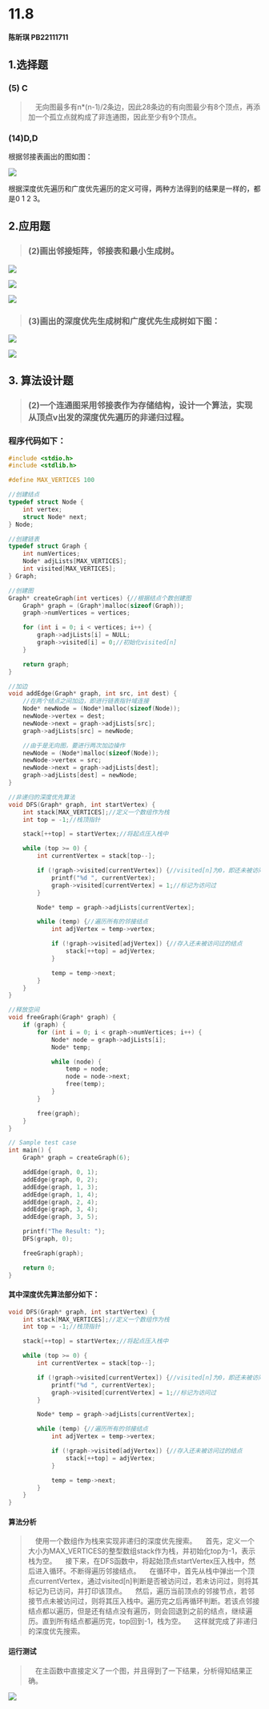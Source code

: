 # 11.8

**陈昕琪 PB22111711**

## 1.选择题
### (5) C
> &emsp;无向图最多有n*(n-1)/2条边，因此28条边的有向图最少有8个顶点，再添加一个孤立点就构成了非连通图，因此至少有9个顶点。

### (14)D,D
根据邻接表画出的图如图：

![](1.jpg)

根据深度优先遍历和广度优先遍历的定义可得，两种方法得到的结果是一样的，都是0 1 2 3。
## 2.应用题
> ### (2)画出邻接矩阵，邻接表和最小生成树。

![](邻接矩阵.jpg)

![](邻接表.jpg)

![](最小生成树.jpg)

> ### (3)画出的深度优先生成树和广度优先生成树如下图：

![](深度优先.jpg)

![](广度优先.jpg)

## 3. 算法设计题
> ### (2)一个连通图采用邻接表作为存储结构，设计一个算法，实现从顶点v出发的深度优先遍历的非递归过程。

### 程序代码如下：
```cpp
#include <stdio.h>
#include <stdlib.h>

#define MAX_VERTICES 100

//创建结点
typedef struct Node {
    int vertex;
    struct Node* next;
} Node;

//创建链表
typedef struct Graph {
    int numVertices;
    Node* adjLists[MAX_VERTICES];
    int visited[MAX_VERTICES];
} Graph;

//创建图
Graph* createGraph(int vertices) {//根据结点个数创建图
    Graph* graph = (Graph*)malloc(sizeof(Graph));
    graph->numVertices = vertices;

    for (int i = 0; i < vertices; i++) {
        graph->adjLists[i] = NULL;
        graph->visited[i] = 0;//初始化visited[n]
    }

    return graph;
}

//加边
void addEdge(Graph* graph, int src, int dest) {
    //在两个结点之间加边，即进行链表指针域连接
    Node* newNode = (Node*)malloc(sizeof(Node));
    newNode->vertex = dest;
    newNode->next = graph->adjLists[src];
    graph->adjLists[src] = newNode;

    //由于是无向图，要进行两次加边操作
    newNode = (Node*)malloc(sizeof(Node));
    newNode->vertex = src;
    newNode->next = graph->adjLists[dest];
    graph->adjLists[dest] = newNode;
}

//非递归的深度优先算法
void DFS(Graph* graph, int startVertex) {
    int stack[MAX_VERTICES];//定义一个数组作为栈
    int top = -1;//栈顶指针

    stack[++top] = startVertex;//将起点压入栈中

    while (top >= 0) {
        int currentVertex = stack[top--];

        if (!graph->visited[currentVertex]) {//visited[n]为0，即还未被访问，需要输出
            printf("%d ", currentVertex);
            graph->visited[currentVertex] = 1;//标记为访问过
        }

        Node* temp = graph->adjLists[currentVertex];

        while (temp) {//遍历所有的邻接结点
            int adjVertex = temp->vertex;

            if (!graph->visited[adjVertex]) {//存入还未被访问过的结点
                stack[++top] = adjVertex;
            }

            temp = temp->next;
        }
    }
}

//释放空间
void freeGraph(Graph* graph) {
    if (graph) {
        for (int i = 0; i < graph->numVertices; i++) {
            Node* node = graph->adjLists[i];
            Node* temp;

            while (node) {
                temp = node;
                node = node->next;
                free(temp);
            }
        }

        free(graph);
    }
}

// Sample test case
int main() {
    Graph* graph = createGraph(6);

    addEdge(graph, 0, 1);
    addEdge(graph, 0, 2);
    addEdge(graph, 1, 3);
    addEdge(graph, 1, 4);
    addEdge(graph, 2, 4);
    addEdge(graph, 3, 4);
    addEdge(graph, 3, 5);

    printf("The Result: ");
    DFS(graph, 0);

    freeGraph(graph);

    return 0;
}
```

#### 其中深度优先算法部分如下：
```cpp
void DFS(Graph* graph, int startVertex) {
    int stack[MAX_VERTICES];//定义一个数组作为栈
    int top = -1;//栈顶指针

    stack[++top] = startVertex;//将起点压入栈中

    while (top >= 0) {
        int currentVertex = stack[top--];

        if (!graph->visited[currentVertex]) {//visited[n]为0，即还未被访问，需要输出
            printf("%d ", currentVertex);
            graph->visited[currentVertex] = 1;//标记为访问过
        }

        Node* temp = graph->adjLists[currentVertex];

        while (temp) {//遍历所有的邻接结点
            int adjVertex = temp->vertex;

            if (!graph->visited[adjVertex]) {//存入还未被访问过的结点
                stack[++top] = adjVertex;
            }

            temp = temp->next;
        }
    }
}
```

#### 算法分析
> &emsp;使用一个数组作为栈来实现非递归的深度优先搜索。
> &emsp;首先，定义一个大小为MAX_VERTICES的整型数组stack作为栈，并初始化top为-1，表示栈为空。
> &emsp;接下来，在DFS函数中，将起始顶点startVertex压入栈中，然后进入循环。不断得遍历邻接结点。
> &emsp;在循环中，首先从栈中弹出一个顶点currentVertex，通过visited[n]判断是否被访问过，若未访问过，则将其标记为已访问，并打印该顶点。
> &emsp;然后，遍历当前顶点的邻接节点，若邻接节点未被访问过，则将其压入栈中。遍历完之后再循环判断。若该点邻接结点都以遍历，但是还有结点没有遍历，则会回退到之前的结点，继续遍历。直到所有结点都遍历完，top回到-1，栈为空。
&emsp;这样就完成了非递归的深度优先搜索。

#### 运行测试
> &emsp;在主函数中直接定义了一个图，并且得到了一下结果，分析得知结果正确。

![](程序.png)